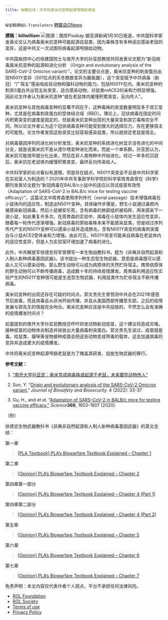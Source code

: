 ```yaml
---
title: 秘翻在线：中共将奥米炕变种起源甩锅给老鼠
---
```

`秘密翻譯組G-Translators` [轉載自GNews](https://gnews.org/zh-hans/1955274/)

**撰稿：billwilliam**
![](https://assets.gnews.org/wp-content/uploads/2022/02/Screenshot-2022-02-04-211911.jpg)图源：图库Pixabay
据澎湃新闻1月30日报道，中共国科学家发表论文认为病毒奥米炕变种可能起源自鼠类，因为毒株含有多种适应感染老鼠的变异，这是中共又一次试图将病毒起源甩锅给动物。

中共国疾控中心的徐建国院士与南开大学的孙亚民教授共同发表论文题为“新冠病毒奥米炕变种的起源和进化分析 （Origin and evolutionary analysis of the SARS-CoV-2 Omicron variant）”。论文的主要论点是，奥米炕变种的刺突蛋白出现N501Y变异（501位点的天冬酰胺变异为酪氨酸），这个突变赋予中共病毒（新冠）“广宿主”感染啮齿目动物和猫科动物的能力。包括N501Y在内，奥米炕变种的刺突S蛋白共出现五处突变，适合感染动物，对鼠类mACE2的亲和力明显增强。因此论文作者认为奥米炕变种“或在老鼠体内缓慢积累突变，反向传人”。

奥米炕变种与其他病毒变种的显著不同在于，这种毒株的突变数量明显多于其它变种，尤其是在病毒刺突蛋白的受体结合域（RBD）。理论上，冠状病毒在固定时间内积累突变的速度是固定的，但是奥米炕变种出现的大量突变和其它毒株完全不同。所以论文作者认为这个冠状病毒变种可能受到很大的选择压力，存在更换宿主的可能性。论文作者发现这些突变比较容易感染鼠类，所以就锁定老鼠是宿主。

对病毒基因序列的进化树分析发现，奥米炕变种的系统进化树显示没有进化的中间分支，就是说奥米炕不是从德尔塔变种进化而来，而是一个单系群。孙亚民认为，奥米炕可能很早就分化出来，然后在非人类物种中开始进化。经过一年多的沉寂后，奥米炕在老鼠体内缓慢积累突变，最终反向传染给人。

中共科学家的论点看似有道理，但是存在疑点，N501Y突变会不会是中共科学家在实验室人为制造的？2020年中共军事医学科学院的科学家周育森曾在《科学》期刊发表论文题为“新冠病毒在BALB/c小鼠中的适应以测试疫苗有效性（Adaptation of SARS-CoV-2 in BALB/c mice for testing vaccine efficacy）”。这篇论文中周育森使用序列传代（serial passage）技术增强病毒在小鼠体内的适应性，制造出N501Y变种。具体操作步骤是，野生小鼠通过鼻腔内被感染新冠病毒，然后小鼠被安乐死，含有病毒的肺部组织被捣碎，用来感染下一波小鼠，如此重复许多次。在周育森的实验中，病毒在小鼠体内发生适应性变异，随着每一轮传代逐渐增强。新冠病毒的原始毒株本来不能感染鼠类，但是经过序列传代产生的N501Y变种可以感染小鼠并造成肺炎。含有N501Y突变的病毒刺突蛋白与小鼠ACE2受体亲和力增强。由此可见，N501Y突变可能来自病毒在老鼠体内的适应性变异，但是人为实验室环境加速了病毒的进化。

此外，中共解放军徐德忠将军曾撰写一本生物战教科书，题为《非典非自然起源和人制人新种病毒基因武器》。该书提出一种生态型生物武器，意思是病毒既可以感染人又可以感染动物。那么野生动物可以成为病原体的天然贮存宿主。携带病原体的野生动物可以不断传播病毒，造成数十年的持续疫情爆发。周育森利用适应性实验产生的N501Y变种很可能是生态型生物武器，利用鼠类作为贮存宿主不断传播病毒。

奥米炕变种的出现还存在可疑的时间点。郭文贵先生曾预测中共会在2021年感恩节后放毒，而且病毒会从非洲开始传播，并且从美国西部传播至东部。之后的疫情发展与郭先生的情报完全吻合。奥米炕变种应该是中共投放的，不然怎么会有准确的疫情爆发时间点？

前面提到的南开大学孙亚民教授还呼吁研发动物新冠疫苗，这个建议将造成灾难。接种疫苗的动物体会制造并排放出大量病毒刺突蛋白。郭文贵先生说过，疫苗就是毒。给鼠类、猫咪等宠物接种疫苗会把这些动物变成带毒的载体，这会加速病毒的变异并造成更大的疫情爆发。

中共将奥米炕变种起源甩锅老鼠是为了掩盖其研发、投放生物武器的罪行。

**参考文献：**

1. [“南开大学孙亚民：奥米克戎病毒株或起源于老鼠，未来要防动物传人”](https://i.ifeng.com/c/8DEJAw5vLRY)

2. Sun, Y. “[Origin and evolutionary analysis of the SARS-CoV-2 Omicron variant.](https://doi.org/10.1016/j.jobb.2021.12.001)” *Journal of Biosafety and Biosecurity.* 4 (2022): 33-37

3. Gu, H., and *et al*. “[Adaptation of SARS-CoV-2 in BALB/c mice for testing vaccine efficacy.”](https://science.sciencemag.org/content/369/6511/1603.full) *Science***369**, 1603-1607 (2020).

（附）

徐德忠生物武器教科书《非典非自然起源和人制人新种病毒基因武器》的英文总结：

第一章



> [\[PLA Textbook\] PLA’s Biowarfare Textbook Explained – Chapter 1](https://gnews.org/904779/)



第二章



> [\[Opinion\] PLA’s Biowarfare Textbook Explained – Chapter 2](https://gnews.org/907615/)



第四章第一部分



> [\[Opinion\] PLA’s Biowarfare Textbook Explained – Chapter 4 (Part 1)](https://gnews.org/914878/)



第四章第二部分



> [\[Opinion\] PLA’s Biowarfare Textbook Explained – Chapter 4 (Part 2)](https://gnews.org/917089/)



第五章



> [\[Opinion\] PLA’s Biowarfare Textbook Explained – Chapter 5](https://gnews.org/923128/)



第六章



> [\[Opinion\] PLA’s Biowarfare Textbook Explained – Chapter 6](https://gnews.org/929857/)



第七章



> [\[Opinion\] PLA’s Biowarfare Textbook Explained – Chapter 7](https://gnews.org/933366/)



 

免责声明：本文内容仅代表作者个人观点，平台不承担任何法律风险。

- [ROL Foundation](https://rolfoundation.org/)
- [ROL Society](https://rolsociety.org/)
- [Terms of use](https://gnews.org/terms-of-use-3/)
- [Privacy Policy](https://gnews.org/privacy-policy/)
